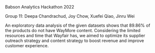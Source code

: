 Babson Analytics Hackathon 2022

Group 11: Deepa Chandrachud, Joy Chow, Xuefei Qiao, Jinru Wei

An exploratory data analysis of the given datasets shows that 89.86% of the products do not have WayMore content. Considering the limited resources and time that Wayfair has, we aimed to optimize its supplier outreach strategy and content strategy to boost revenue and improve customer experience.
